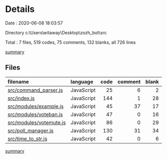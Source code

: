 # Details

Date : 2020-06-08 18:03:57

Directory c:\Users\witaway\Desktop\zozh_bot\src

Total : 7 files,  519 codes, 75 comments, 132 blanks, all 726 lines

[summary](results.md)

## Files
| filename | language | code | comment | blank | total |
| :--- | :--- | ---: | ---: | ---: | ---: |
| [src/command_parser.js](/src/command_parser.js) | JavaScript | 25 | 6 | 2 | 33 |
| [src/index.js](/src/index.js) | JavaScript | 144 | 1 | 28 | 173 |
| [src/modules/example.js](/src/modules/example.js) | JavaScript | 45 | 37 | 17 | 99 |
| [src/modules/voteban.js](/src/modules/voteban.js) | JavaScript | 47 | 0 | 16 | 63 |
| [src/modules/votemute.js](/src/modules/votemute.js) | JavaScript | 86 | 0 | 29 | 115 |
| [src/poll_manager.js](/src/poll_manager.js) | JavaScript | 130 | 31 | 34 | 195 |
| [src/time_to_str.js](/src/time_to_str.js) | JavaScript | 42 | 0 | 6 | 48 |

[summary](results.md)